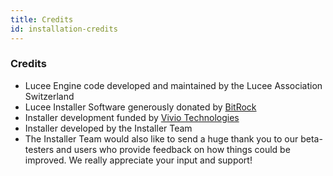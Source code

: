 ```yaml
---
title: Credits
id: installation-credits
---
```


### Credits ###

* Lucee Engine code developed and maintained by the Lucee Association Switzerland
* Lucee Installer Software generously donated by [BitRock](http://www.bitrock.com/)
* Installer development funded by [Vivio Technologies](http://www.viviotech.net/)
* Installer developed by the Installer Team
* The Installer Team would also like to send a huge thank you to our beta-testers and users who provide feedback on how things could be improved. We really appreciate your input and support!
